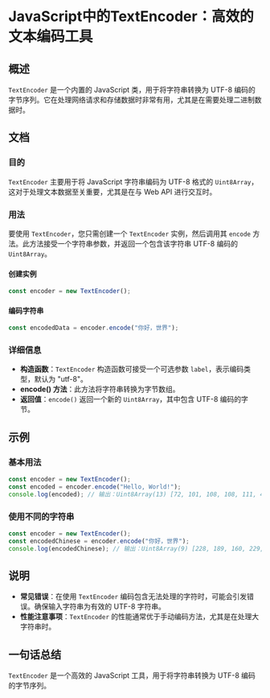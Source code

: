 <!--
Meta Description: # JavaScript中的TextEncoder：高效的文本编码工具 ## 概述 `TextEncoder` 是一个内置的 JavaScript 类，用于将字符串转换为 UTF-8 编码的字节序列。它在处理网络请求和存储数据时非常有用，尤其是在需要处理二进制数据时。 ## 文档 ### 目的 `T...
Meta Keywords: textencoder, javascript, utf, encode, const
-->

# JavaScript中的TextEncoder：高效的文本编码工具

## 概述
`TextEncoder` 是一个内置的 JavaScript 类，用于将字符串转换为 UTF-8 编码的字节序列。它在处理网络请求和存储数据时非常有用，尤其是在需要处理二进制数据时。

## 文档
### 目的
`TextEncoder` 主要用于将 JavaScript 字符串编码为 UTF-8 格式的 `Uint8Array`，这对于处理文本数据至关重要，尤其是在与 Web API 进行交互时。

### 用法
要使用 `TextEncoder`，您只需创建一个 `TextEncoder` 实例，然后调用其 `encode` 方法。此方法接受一个字符串参数，并返回一个包含该字符串 UTF-8 编码的 `Uint8Array`。

#### 创建实例
```javascript
const encoder = new TextEncoder();
```

#### 编码字符串
```javascript
const encodedData = encoder.encode("你好，世界");
```

### 详细信息
- **构造函数**：`TextEncoder` 构造函数可接受一个可选参数 `label`，表示编码类型，默认为 "utf-8"。
- **encode() 方法**：此方法将字符串转换为字节数组。
- **返回值**：`encode()` 返回一个新的 `Uint8Array`，其中包含 UTF-8 编码的字节。

## 示例
### 基本用法
```javascript
const encoder = new TextEncoder();
const encoded = encoder.encode("Hello, World!");
console.log(encoded); // 输出：Uint8Array(13) [72, 101, 108, 108, 111, 44, 32, 87, 111, 114, 108, 100, 33]
```

### 使用不同的字符串
```javascript
const encoder = new TextEncoder();
const encodedChinese = encoder.encode("你好，世界");
console.log(encodedChinese); // 输出：Uint8Array(9) [228, 189, 160, 229, 165, 189, 228, 184, 150]
```

## 说明
- **常见错误**：在使用 `TextEncoder` 编码包含无法处理的字符时，可能会引发错误。确保输入字符串为有效的 UTF-8 字符串。
- **性能注意事项**：`TextEncoder` 的性能通常优于手动编码方法，尤其是在处理大字符串时。

## 一句话总结
`TextEncoder` 是一个高效的 JavaScript 工具，用于将字符串转换为 UTF-8 编码的字节序列。